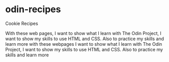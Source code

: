 # odin-recipes
Cookie Recipes

With these web pages, I want to show what I learn with The Odin Project, I want to show my skills to use HTML and CSS. Also to practice my skills and learn more with these webpages I want to show what I learn with The Odin Project, I want to show my skills to use HTML and CSS. Also to practice my skills and learn more
